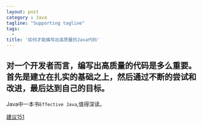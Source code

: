 ```yaml
---
layout: post
category : Java
tagline: "Supporting tagline"
tags:
  -
title: '如何才能编写出高质量的Java代码'
---
```

对一个开发者而言，编写出高质量的代码是多么重要。首先是建立在扎实的基础之上，然后通过不断的尝试和改进，最后达到自己的目标。
---
<!--more-->

Java中一本书`Effective Java`,值得深读。

[建议151](http://blog.csdn.net/aishangyutian12/article/details/52699938)
